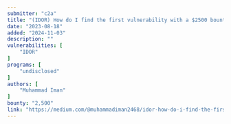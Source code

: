 ```yaml
---
submitter: "c2a"
title: "(IDOR) How do I find the first vulnerability with a $2500 bounty on hackerone."
date: "2023-08-18"
added: "2024-11-03"
description: ""
vulnerabilities: [
    "IDOR"
]
programs: [
    "undisclosed"
]
authors: [
    "Muhammad Iman"
]
bounty: "2,500"
link: "https://medium.com/@muhammadiman2468/idor-how-do-i-find-the-first-vulnerability-with-a-2500-bounty-on-hackerone-7afb3d8b5739"
---
```




